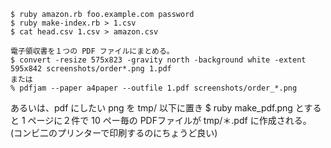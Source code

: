
    $ ruby amazon.rb foo.example.com password
    $ ruby make-index.rb > 1.csv
    $ cat head.csv 1.csv > amazon.csv

    電子領収書を１つの PDF ファイルにまとめる。
    $ convert -resize 575x823 -gravity north -background white -extent 595x842 screenshots/order*.png 1.pdf
    または
    % pdfjam --paper a4paper --outfile 1.pdf screenshots/order_*.png


あるいは、pdf にしたい png を tmp/ 以下に置き
    $ ruby make_pdf.png
とすると 1 ページに２件で 10 ペー毎の PDFファイルが tmp/＊.pdf に作成される。
(コンビ二のプリンターで印刷するのにちょうど良い)
